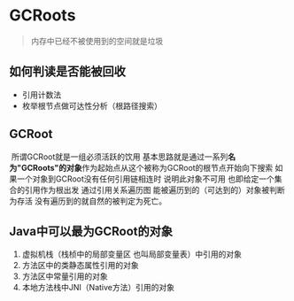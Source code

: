 # GCRoots

> 内存中已经不被使用到的空间就是垃圾

## 如何判读是否能被回收

+ 引用计数法
+ 枚举根节点做可达性分析（根路径搜索）

## GCRoot

​	所谓GCRoot就是一组必须活跃的饮用 基本思路就是通过一系列**名为"GCRoots"的对象**作为起始点从这个被称为GCRoot的根节点开始向下搜索 如果一个对象到GCRoot没有任何引用链相连时 说明此对象不可用 也即给定一个集合的引用作为根出发 通过引用关系遍历图 能被遍历到的（可达到的）对象被判断为存活 没有遍历到的就自然的被判定为死亡。

## Java中可以最为GCRoot的对象

1. 虚拟机栈（栈桢中的局部变量区 也叫局部变量表）中引用的对象
2. 方法区中的类静态属性引用的对象
3. 方法区中常量引用的对象
4. 本地方法栈中JNI（Native方法）引用的对象









